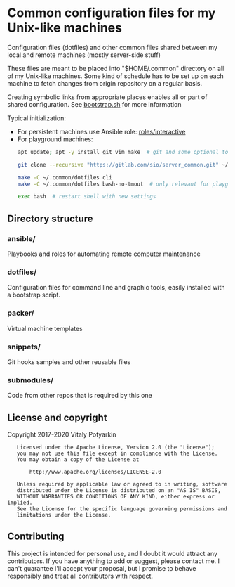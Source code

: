 # Common configuration files for my Unix-like machines

Configuration files (dotfiles) and other common files shared between
my local and remote machines (mostly server-side stuff)

These files are meant to be placed into "$HOME/.common" directory on all of
my Unix-like machines. Some kind of schedule has to be set up on each machine
to fetch changes from origin repository on a regular basis.

Creating symbolic links from appropriate places enables all or
part of shared configuration. See [bootstrap.sh](dotfiles/bootstrap.sh) for more
information

Typical initialization:

  - For persistent machines use Ansible role:
    [roles/interactive](ansible/roles/interactive/)
  - For playground machines:
    ```sh
    apt update; apt -y install git vim make  # git and some optional tools

    git clone --recursive "https://gitlab.com/sio/server_common.git" ~/.common

    make -C ~/.common/dotfiles cli
    make -C ~/.common/dotfiles bash-no-tmout  # only relevant for playground machines

    exec bash  # restart shell with new settings
    ```


## Directory structure

### ansible/

Playbooks and roles for automating remote computer maintenance

### dotfiles/

Configuration files for command line and graphic tools, easily installed with a
bootstrap script.

### packer/

Virtual machine templates

### snippets/

Git hooks samples and other reusable files

### submodules/

Code from other repos that is required by this one


## License and copyright

Copyright 2017-2020 Vitaly Potyarkin

```
   Licensed under the Apache License, Version 2.0 (the "License");
   you may not use this file except in compliance with the License.
   You may obtain a copy of the License at

       http://www.apache.org/licenses/LICENSE-2.0

   Unless required by applicable law or agreed to in writing, software
   distributed under the License is distributed on an "AS IS" BASIS,
   WITHOUT WARRANTIES OR CONDITIONS OF ANY KIND, either express or implied.
   See the License for the specific language governing permissions and
   limitations under the License.
```


## Contributing

This project is intended for personal use, and I doubt it would attract any
contributors. If you have anything to add or suggest, please contact me.
I can't guarantee I'll accept your proposal, but I promise to behave
responsibly and treat all contributors with respect.
